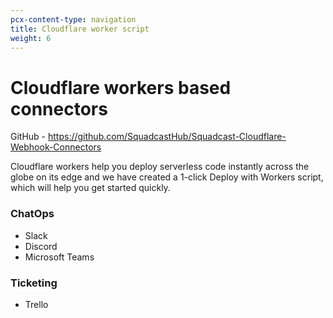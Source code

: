 ```yaml
---
pcx-content-type: navigation
title: Cloudflare worker script
weight: 6
---
```


# Cloudflare workers based connectors
    
GitHub - https://github.com/SquadcastHub/Squadcast-Cloudflare-Webhook-Connectors

Cloudflare workers help you deploy serverless code instantly across the globe on its edge and we have created a 1-click Deploy with Workers script, which will help you get started quickly. 

### ChatOps
- Slack
- Discord
- Microsoft Teams

### Ticketing
- Trello
